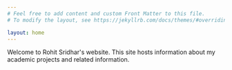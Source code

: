 ```yaml
---
# Feel free to add content and custom Front Matter to this file.
# To modify the layout, see https://jekyllrb.com/docs/themes/#overriding-theme-defaults

layout: home
---
```


Welcome to Rohit Sridhar's website. This site hosts information about my academic projects and related information.

<!---
<figure>
<img src='./assets/at_airport.jpeg' alt='Picture of me at the airport' width='300' height='400' class='center'/>
<figcaption>At the airport. I am not smiling because I haven't received my baggage yet</figcaption>
</figure>
-->
